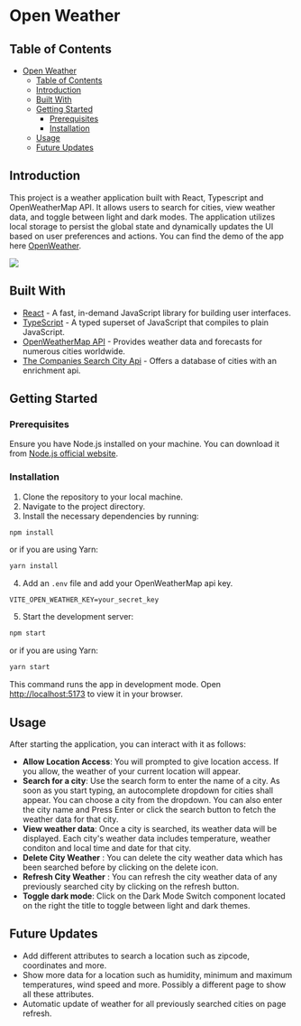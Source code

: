 # Open Weather

## Table of Contents

- [Open Weather](#open-weather)
  - [Table of Contents](#table-of-contents)
  - [Introduction](#introduction)
  - [Built With](#built-with)
  - [Getting Started](#getting-started)
    - [Prerequisites](#prerequisites)
    - [Installation](#installation)
  - [Usage](#usage)
  - [Future Updates](#future-updates)


 

## Introduction

This project is a weather application built with React, Typescript and OpenWeatherMap API. It allows users to search for cities, view weather data, and toggle between light and dark modes. The application utilizes local storage to persist the global state and dynamically updates the UI based on user preferences and actions. You can find the demo of the app here [OpenWeather](https://akshaymalik1995.github.io/weather-app/).

![](https://i.imgur.com/NT6jJWH.png)

## Built With
- [React](https://react.dev/) - A fast, in-demand JavaScript library for building user interfaces.
- [TypeScript](https://www.typescriptlang.org/) - A typed superset of JavaScript that compiles to plain JavaScript.
- [OpenWeatherMap API](https://openweathermap.org/) - Provides weather data and forecasts for numerous cities worldwide.
- [The Companies Search City Api](https://www.thecompaniesapi.com/api/search-cities) - Offers a database of cities with an enrichment api.


## Getting Started

### Prerequisites

Ensure you have Node.js installed on your machine. You can download it from [Node.js official website](https://nodejs.org).

### Installation

1. Clone the repository to your local machine.
2. Navigate to the project directory.
3. Install the necessary dependencies by running:

```bash
npm install
```

or if you are using Yarn:

```bash
yarn install
```

4. Add an `.env` file and add your OpenWeatherMap api key.
  
```.env
VITE_OPEN_WEATHER_KEY=your_secret_key
```

5. Start the development server:

```bash
npm start
```

or if you are using Yarn:

```bash
yarn start
```

This command runs the app in development mode. Open [http://localhost:5173](http://localhost:5173) to view it in your browser.

## Usage

After starting the application, you can interact with it as follows:


- **Allow Location Access**: You will prompted to give location access. If you allow, the weather of your current location will appear.
- **Search for a city**: Use the search form to enter the name of a city. As soon as you start typing, an autocomplete dropdown for cities shall appear. You can choose a city from the dropdown. You can also enter the city name and Press Enter or click the search button to fetch the weather data for that city.
- **View weather data**: Once a city is searched, its weather data will be displayed. Each city's weather data includes temperature, weather conditon and local time and date for that city.
- **Delete City Weather** : You can delete the city weather data which has been searched before by clicking on the delete icon.
- **Refresh City Weather** : You can refresh the city weather data of any previously searched city by clicking on the refresh button.
- **Toggle dark mode**: Click on the Dark Mode Switch component located on the right the title to toggle between light and dark themes.

## Future Updates

- Add different attributes to search a location such as zipcode, coordinates and more.
- Show more data for a location such as humidity, minimum and maximum temperatures, wind speed and more. Possibly a different page to show all these attributes.
- Automatic update of weather for all previously searched cities on page refresh.


